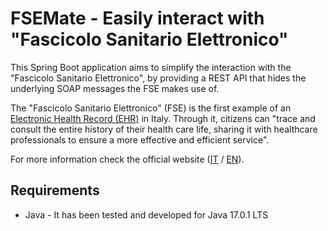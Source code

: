 # FSEMate - Easily interact with "Fascicolo Sanitario Elettronico"

This Spring Boot application aims to simplify the interaction with the "Fascicolo Sanitario Elettronico", by providing a
REST API that hides the underlying SOAP messages the FSE makes use of.

The "Fascicolo Sanitario Elettronico" (FSE) is the first example of
an [Electronic Health Record (EHR)](https://en.wikipedia.org/wiki/Electronic_health_record) in Italy. Through it,
citizens can "trace and consult the entire history of their health care life, sharing it with healthcare professionals
to ensure a more effective and efficient service".

For more information check the official website ([IT](https://www.fascicolosanitario.gov.it/)
/ [EN](https://www.fascicolosanitario.gov.it/en)).

## Requirements

- Java - It has been tested and developed for Java 17.0.1 LTS